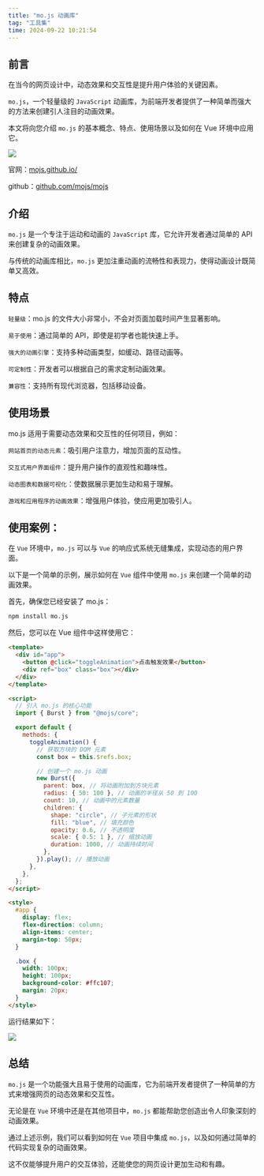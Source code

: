 ```yaml
---
title: "mo.js 动画库"
tag: "工具集"
time: 2024-09-22 10:21:54
---
```


## 前言

在当今的网页设计中，动态效果和交互性是提升用户体验的关键因素。

`mo.js`，一个轻量级的 `JavaScript` 动画库，为前端开发者提供了一种简单而强大的方法来创建引人注目的动画效果。

本文将向您介绍 `mo.js` 的基本概念、特点、使用场景以及如何在 Vue 环境中应用它。

<img src="../imgs/78/03.webp" />

官网：[mojs.github.io/](https://link.juejin.cn/?target=https%3A%2F%2Fmojs.github.io%2F "https://mojs.github.io/")

github：[github.com/mojs/mojs](https://link.juejin.cn/?target=https%3A%2F%2Fgithub.com%2Fmojs%2Fmojs "https://github.com/mojs/mojs")

## 介绍

`mo.js` 是一个专注于运动和动画的 `JavaScript` 库，它允许开发者通过简单的 API 来创建复杂的动画效果。

与传统的动画库相比，`mo.js` 更加注重动画的流畅性和表现力，使得动画设计既简单又高效。

## 特点

`轻量级`：mo.js 的文件大小非常小，不会对页面加载时间产生显著影响。

`易于使用`：通过简单的 API，即使是初学者也能快速上手。

`强大的动画引擎`：支持多种动画类型，如缓动、路径动画等。

`可定制性`：开发者可以根据自己的需求定制动画效果。

`兼容性`：支持所有现代浏览器，包括移动设备。

## 使用场景

mo.js 适用于需要动态效果和交互性的任何项目，例如：

`网站首页的动态元素`：吸引用户注意力，增加页面的互动性。

`交互式用户界面组件`：提升用户操作的直观性和趣味性。

`动态图表和数据可视化`：使数据展示更加生动和易于理解。

`游戏和应用程序的动画效果`：增强用户体验，使应用更加吸引人。

## 使用案例：

在 `Vue` 环境中，`mo.js` 可以与 `Vue` 的响应式系统无缝集成，实现动态的用户界面。

以下是一个简单的示例，展示如何在 `Vue` 组件中使用 `mo.js` 来创建一个简单的动画效果。

首先，确保您已经安装了 mo.js：

```sh
npm install mo.js
```

然后，您可以在 Vue 组件中这样使用它：

```html
<template>
  <div id="app">
    <button @click="toggleAnimation">点击触发效果</button>
    <div ref="box" class="box"></div>
  </div>
</template>

<script>
  // 引入 mo.js 的核心功能
  import { Burst } from "@mojs/core";

  export default {
    methods: {
      toggleAnimation() {
        // 获取方块的 DOM 元素
        const box = this.$refs.box;

        // 创建一个 mo.js 动画
        new Burst({
          parent: box, // 将动画附加到方块元素
          radius: { 50: 100 }, // 动画的半径从 50 到 100
          count: 10, // 动画中的元素数量
          children: {
            shape: "circle", // 子元素的形状
            fill: "blue", // 填充颜色
            opacity: 0.6, // 不透明度
            scale: { 0.5: 1 }, // 缩放动画
            duration: 1000, // 动画持续时间
          },
        }).play(); // 播放动画
      },
    },
  };
</script>

<style>
  #app {
    display: flex;
    flex-direction: column;
    align-items: center;
    margin-top: 50px;
  }

  .box {
    width: 100px;
    height: 100px;
    background-color: #ffc107;
    margin: 20px;
  }
</style>
```

运行结果如下：

<img src="../imgs/78/04.webp" />

## 总结

`mo.js` 是一个功能强大且易于使用的动画库，它为前端开发者提供了一种简单的方式来增强网页的动态效果和交互性。

无论是在 `Vue` 环境中还是在其他项目中，`mo.js` 都能帮助您创造出令人印象深刻的动画效果。

通过上述示例，我们可以看到如何在 `Vue` 项目中集成 `mo.js`，以及如何通过简单的代码实现复杂的动画效果。

这不仅能够提升用户的交互体验，还能使您的网页设计更加生动和有趣。
